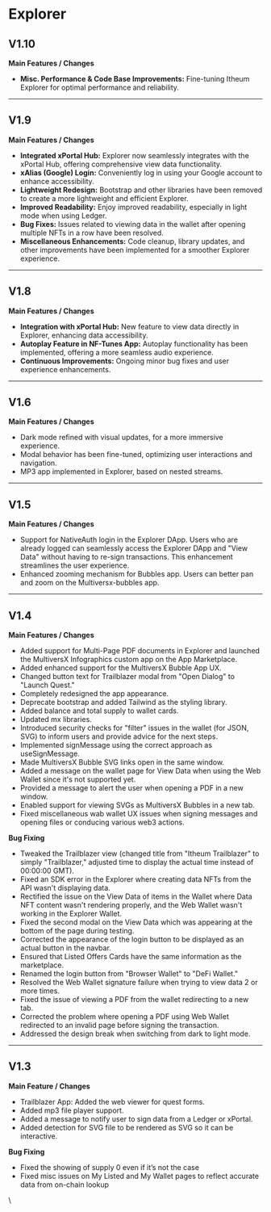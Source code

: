 # Explorer

## V1.10

**Main Features / Changes**

* **Misc. Performance & Code Base Improvements:** Fine-tuning Itheum Explorer for optimal performance and reliability.

***

## V1.9

**Main Features / Changes**

* **Integrated xPortal Hub:** Explorer now seamlessly integrates with the xPortal Hub, offering comprehensive view data functionality.
* **xAlias (Google) Login:** Conveniently log in using your Google account to enhance accessibility.
* **Lightweight Redesign:** Bootstrap and other libraries have been removed to create a more lightweight and efficient Explorer.
* **Improved Readability:** Enjoy improved readability, especially in light mode when using Ledger.
* **Bug Fixes:** Issues related to viewing data in the wallet after opening multiple NFTs in a row have been resolved.
* **Miscellaneous Enhancements:** Code cleanup, library updates, and other improvements have been implemented for a smoother Explorer experience.

***

## V1.8

**Main Features / Changes**

* **Integration with xPortal Hub:** New feature to view data directly in Explorer, enhancing data accessibility.
* **Autoplay Feature in NF-Tunes App:** Autoplay functionality has been implemented, offering a more seamless audio experience.
* **Continuous Improvements:** Ongoing minor bug fixes and user experience enhancements.

***

## V1.6

**Main Features / Changes**

* Dark mode refined with visual updates,  for a more immersive experience.
* Modal behavior has been fine-tuned, optimizing user interactions and navigation.
* MP3 app implemented in Explorer, based on nested streams.&#x20;

***

## V1.5

**Main Features / Changes**

* Support for NativeAuth login in the Explorer DApp. Users who are already logged can seamlessly access the Explorer DApp and "View Data" without having to re-sign transactions. This enhancement streamlines the user experience.
* Enhanced zooming mechanism for Bubbles app. Users can better pan and zoom on the Multiversx-bubbles app.

***

## V1.4

**Main Features / Changes**

* Added support for Multi-Page PDF documents in Explorer and launched the MultiversX Infographics custom app on the App Marketplace.
* Added enhanced support for the MultiversX Bubble App UX.
* Changed button text for Trailblazer modal from "Open Dialog" to "Launch Quest."
* Completely redesigned the app appearance.
* Deprecate bootstrap and added Tailwind as the styling library.
* Added balance and total supply to wallet cards.
* Updated mx libraries.
* Introduced security checks for "filter" issues in the wallet (for JSON, SVG) to inform users and provide advice for the next steps.
* Implemented signMessage using the correct approach as useSignMessage.
* Made MultiversX Bubble SVG links open in the same window.
* Added a message on the wallet page for View Data when using the Web Wallet since it's not supported yet.
* Provided a message to alert the user when opening a PDF in a new window.
* Enabled support for viewing SVGs as MultiversX Bubbles in a new tab.
* Fixed miscellaneous wab wallet UX issues when signing messages and opening files or conducing various web3 actions.



**Bug Fixing**

* Tweaked the Trailblazer view (changed title from "Itheum Trailblazer" to simply "Trailblazer," adjusted time to display the actual time instead of 00:00:00 GMT).
* Fixed an SDK error in the Explorer where creating data NFTs from the API wasn't displaying data.
* Rectified the issue on the View Data of items in the Wallet where Data NFT content wasn't rendering properly, and the Web Wallet wasn't working in the Explorer Wallet.
* Fixed the second modal on the View Data which was appearing at the bottom of the page during testing.
* Corrected the appearance of the login button to be displayed as an actual button in the navbar.
* Ensured that Listed Offers Cards have the same information as the marketplace.
* Renamed the login button from "Browser Wallet" to "DeFi Wallet."
* Resolved the Web Wallet signature failure when trying to view data 2 or more times.
* Fixed the issue of viewing a PDF from the wallet redirecting to a new tab.
* Corrected the problem where opening a PDF using Web Wallet redirected to an invalid page before signing the transaction.
* Addressed the design break when switching from dark to light mode.

***

## V1.3

**Main Feature / Changes**

* Trailblazer App: Added the web viewer for quest forms.
* Added mp3 file player support.
* Added a message to notify user to sign data from a Ledger or xPortal.
* Added detection for SVG file to be rendered as SVG so it can be interactive.

**Bug Fixing**

* Fixed the showing of supply 0 even if it’s not the case
* Fixed misc issues on My Listed and My Wallet pages to reflect accurate data from on-chain lookup

\
